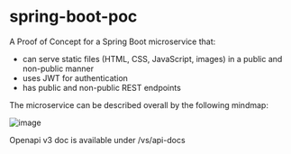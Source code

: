 # spring-boot-poc

A Proof of Concept for a Spring Boot microservice that:
- can serve static files (HTML, CSS, JavaScript, images) in a public and non-public manner
- uses JWT for authentication
- has public and non-public REST endpoints


The microservice can be described overall by the following mindmap:

![image](https://user-images.githubusercontent.com/7413283/152059489-8c9e9a8a-ed3c-488e-aa6d-5081da1b39ae.png)


Openapi v3 doc is available under /vs/api-docs
